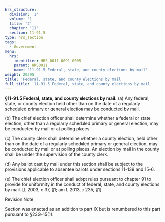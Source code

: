 ```yaml
---
hrs_structure:
  division: '1'
  volume: '1'
  title: '2'
  chapter: '11'
  section: 11-91.5
type: hrs_section
tags:
  - Government
menu:
  hrs:
    identifier: HRS_0011-0091_0005
    parent: HRS0011
    name: '11-91.5 Federal, state, and county elections by mail'
weight: 20295
title: 'Federal, state, and county elections by mail'
full_title: '11-91.5 Federal, state, and county elections by mail'
---
```

**§11-91.5 Federal, state, and county elections by mail.** (a) Any federal, state, or county election held other than on the date of a regularly scheduled primary or general election may be conducted by mail.

(b) The chief election officer shall determine whether a federal or state election, other than a regularly scheduled primary or general election, may be conducted by mail or at polling places.

(c) The county clerk shall determine whether a county election, held other than on the date of a regularly scheduled primary or general election, may be conducted by mail or at polling places. An election by mail in the county shall be under the supervision of the county clerk.

(d) Any ballot cast by mail under this section shall be subject to the provisions applicable to absentee ballots under sections 11-139 and 15-6.

(e) The chief election officer shall adopt rules pursuant to chapter 91 to provide for uniformity in the conduct of federal, state, and county elections by mail. [L 2003, c 37, §1; am L 2013, c 235, §1]

Revision Note

Section was enacted as an addition to part IX but is renumbered to this part pursuant to §23G-15(1).